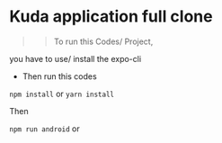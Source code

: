 # Kuda application full clone

>> To run this Codes/ Project, 

you have to use/ install the expo-cli

- Then run this codes  

``npm install`` or ``yarn install``

Then 


``npm run android`` or 
